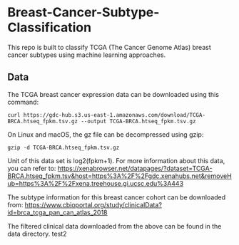 # Breast-Cancer-Subtype-Classification

This repo is built to classify TCGA (The Cancer Genome Atlas) breast cancer subtypes using machine learning approaches.

## Data

The TCGA breast cancer expression data can be downloaded using this command:

```shell
curl https://gdc-hub.s3.us-east-1.amazonaws.com/download/TCGA-BRCA.htseq_fpkm.tsv.gz --output TCGA-BRCA.htseq_fpkm.tsv.gz
```

On Linux and macOS, the gz file can be decompressed using gzip:

```shell
gzip -d TCGA-BRCA.htseq_fpkm.tsv.gz
```

Unit of this data set is log2(fpkm+1). For more information about this data, you can refer to: https://xenabrowser.net/datapages/?dataset=TCGA-BRCA.htseq_fpkm.tsv&host=https%3A%2F%2Fgdc.xenahubs.net&removeHub=https%3A%2F%2Fxena.treehouse.gi.ucsc.edu%3A443

The subtype information for this breast cancer cohort can be downloaded from:
https://www.cbioportal.org/study/clinicalData?id=brca_tcga_pan_can_atlas_2018

The filtered clinical data downloaded from the above can be found in the data directory.
test2
